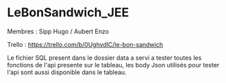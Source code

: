 # LeBonSandwich_JEE


Membres : Sipp Hugo / Aubert Enzo

Trello : https://trello.com/b/0UghvdlC/le-bon-sandwich


Le fichier SQL present dans le dossier data a servi a tester toutes les fonctions de l'api presente sur le tableau, 
les body Json utilisés pour tester l'api sont aussi disponible dans le tableau.
